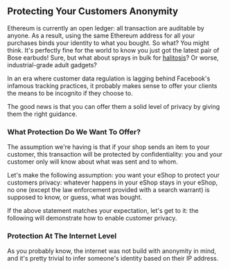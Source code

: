 ## Protecting Your Customers Anonymity

Ethereum is currently an open ledger: all transaction are auditable by anyone. As a result, using the same Ethereum address for all your purchases binds your identity to what you bought.
So what? You might think. It's perfectly fine for the world to know you just got the latest pair of Bose earbuds! Sure, but what about sprays in bulk for [halitosis](https://en.wikipedia.org/wiki/Bad_breath)? Or worse, industrial-grade adult gadgets? 

In an era where customer data regulation is lagging behind Facebook's infamous tracking practices, it probably makes sense to offer your clients the means to be incognito if they choose to.

The good news is that you can offer them a solid level of privacy by giving them the right guidance.

### What Protection Do We Want To Offer?

The assumption we're having is that if your shop sends an item to your customer, this transaction will be protected by confidentiality: you and your customer only will know about what was sent and to whom. 

Let's make the following assumption: you want your eShop to protect your customers privacy: whatever happens in your eShop stays in your eShop, no one (except the law enforcement provided with a search warrant) is supposed to know, or guess, what was bought.  

If the above statement matches your expectation, let's get to it: the following will demonstrate how to enable customer privacy.



### Protection At The Internet Level

As you probably know, the internet was not build with anonymity in mind, and it's pretty trivial to infer someone's identity based on their IP address. 









